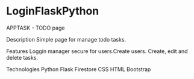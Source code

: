 # LoginFlaskPython


APPTASK - TODO page


Description
Simple page for manage todo tasks.

Features
Loggin manager secure for users.Create users. Create, edit and delete tasks.

Technologies
Python
Flask
Firestore
CSS
HTML
Bootstrap

